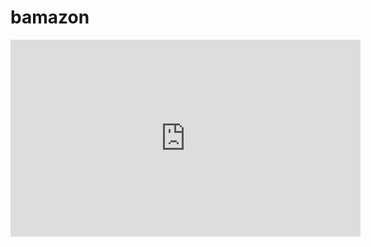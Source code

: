 # bamazon
<iframe width="560" height="315" src="https://www.youtube.com/embed/_bFFhyEB1N8" frameborder="0" allow="accelerometer; autoplay; encrypted-media; gyroscope; picture-in-picture" allowfullscreen></iframe>
